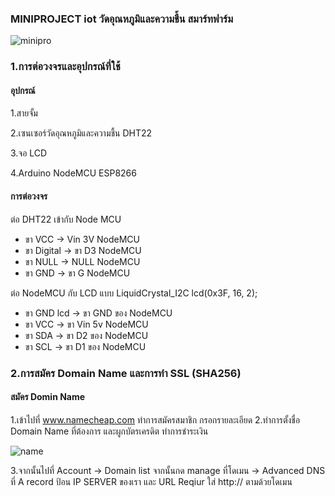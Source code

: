 ### MINIPROJECT iot วัดอุณหภูมิและความชื้น สมาร์ทฟาร์ม
![minipro](https://user-images.githubusercontent.com/30243550/29305620-da1608ba-81c3-11e7-8fa7-b807d8ed304f.jpg)

### 1.การต่อวงจรและอุปกรณ์ที่ใช้
 #### **อุปกรณ์**
 1.สายจั้ม
 
 2.เซนเซอร์วัดอุณหภูมิและความชื้น DHT22
 
 3.จอ LCD
 
 4.Arduino NodeMCU ESP8266
 
 #### **การต่อวงจร**
 ต่อ DHT22 เข้ากับ Node MCU
 * ขา VCC -> Vin 3V NodeMCU
 * ขา Digital -> ขา D3 NodeMCU
 * ขา NULL -> NULL NodeMCU
 * ขา GND -> ขา G NodeMCU
 
 ต่อ NodeMCU กับ LCD แบบ LiquidCrystal_I2C lcd(0x3F, 16, 2);
 * ขา GND lcd -> ขา GND ของ NodeMCU
 * ขา VCC -> ขา Vin 5v NodeMCU
 * ขา SDA -> ขา D2 ของ NodeMCU
 * ขา SCL -> ขา D1 ของ NodeMCU
 
 ### 2.การสมัคร Domain Name และการทำ SSL (SHA256)
 #### สมัคร Domin Name 
 1.เข้าไปที่ www.namecheap.com ทำการสมัครสมาชิก กรอกรายละเอียด
 2.ทำการตั้งชื่อ Domain Name ที่ต้องการ และผูกบัตรเครดิต ทำการชำระเงิน 
 
 ![name](https://user-images.githubusercontent.com/30243550/29308372-e34ee008-81cf-11e7-822f-0fa28c5b289d.jpg)
 
 3.จากนั้นไปที่ Account -> Domain list จากนั้นกด manage ที่โดเมน -> Advanced DNS ที่ A record ป้อน IP SERVER ของเรา 
 และ URL Reqiur ใส่ http:// ตามด้วยโดเมน
 
 
 
 

